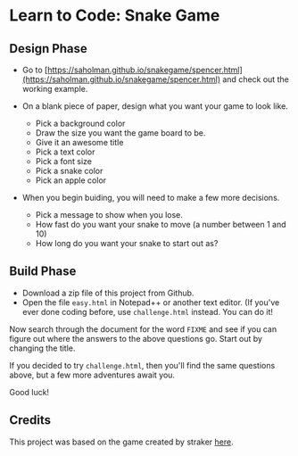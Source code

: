 # Learn to Code: Snake Game

## Design Phase

* Go to [https://saholman.github.io/snakegame/spencer.html](https://saholman.github.io/snakegame/spencer.html) and check out the working example.
* On a blank piece of paper, design what you want your game to look like.
	* Pick a background color
	* Draw the size you want the game board to be.
	* Give it an awesome title
	* Pick a text color
	* Pick a font size
	* Pick a snake color
	* Pick an apple color

* When you begin buiding, you will need to make a few more decisions.
	* Pick a message to show when you lose.
	* How fast do you want your snake to move (a number between 1 and 10)
	* How long do you want your snake to start out as?

## Build Phase
* Download a zip file of this project from Github.
* Open the file `easy.html` in Notepad++ or another text editor. (If you've ever done coding before, use `challenge.html` instead.  You can do it!

Now search through the document for the word `FIXME` and see if you can figure out where the answers to the above questions go.  Start out by changing the title.

If you decided to try `challenge.html`, then you'll find the same questions above, but a few more adventures await you.

Good luck!

## Credits
This project was based on the game created by straker [here](https://gist.github.com/straker/ff00b4b49669ad3dec890306d348adc4).
